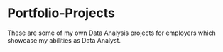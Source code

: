 # Portfolio-Projects

These are some of my own Data Analysis projects for employers which showcase my abilities as Data Analyst. 
